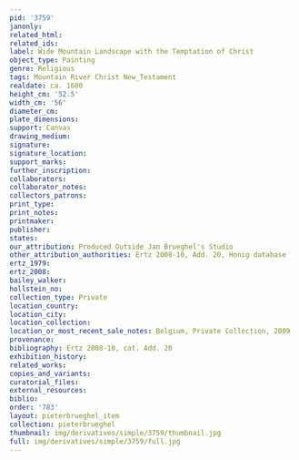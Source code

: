 ```yaml
---
pid: '3759'
janonly: 
related_html: 
related_ids: 
label: Wide Mountain Landscape with the Temptation of Christ
object_type: Painting
genre: Religious
tags: Mountain River Christ New_Testament
realdate: ca. 1600
height_cm: '52.5'
width_cm: '56'
diameter_cm: 
plate_dimensions: 
support: Canvas
drawing_medium: 
signature: 
signature_location: 
support_marks: 
further_inscription: 
collaborators: 
collaborator_notes: 
collectors_patrons: 
print_type: 
print_notes: 
printmaker: 
publisher: 
states: 
our_attribution: Produced Outside Jan Brueghel's Studio
other_attribution_authorities: Ertz 2008-10, Add. 20, Honig database
ertz_1979: 
ertz_2008: 
bailey_walker: 
hollstein_no: 
collection_type: Private
location_country: 
location_city: 
location_collection: 
location_or_most_recent_sale_notes: Belgium, Private Collection, 2009
provenance: 
bibliography: Ertz 2008-10, cat. Add. 20
exhibition_history: 
related_works: 
copies_and_variants: 
curatorial_files: 
external_resources: 
biblio: 
order: '783'
layout: pieterbrueghel_item
collection: pieterbrueghel
thumbnail: img/derivatives/simple/3759/thumbnail.jpg
full: img/derivatives/simple/3759/full.jpg
---
```

